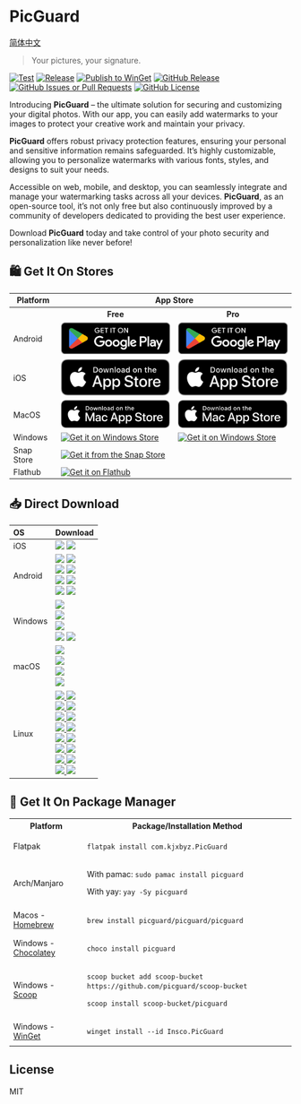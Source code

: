 # PicGuard

[简体中文](./README-zh.md)

> Your pictures, your signature.

[![Test](https://github.com/picguard/picguard/actions/workflows/test.yml/badge.svg)](https://github.com/picguard/picguard/actions/workflows/test.yml)
[![Release](https://github.com/picguard/picguard/actions/workflows/release.yml/badge.svg)](https://github.com/picguard/picguard/actions/workflows/release.yml)
[![Publish to WinGet](https://github.com/picguard/picguard/actions/workflows/winget.yml/badge.svg)](https://github.com/picguard/picguard/actions/workflows/winget.yml)
[![GitHub Release](https://img.shields.io/github/v/release/picguard/picguard)](https://github.com/picguard/picguard/releases/latest)
[![GitHub Issues or Pull Requests](https://img.shields.io/github/issues/picguard/picguard)](https://github.com/picguard/picguard/issues/new)
[![GitHub License](https://img.shields.io/github/license/picguard/picguard)](https://raw.githubusercontent.com/picguard/picguard/main/LICENSE)

Introducing **PicGuard** – the ultimate solution for securing and customizing your digital photos. With our app, you can easily add watermarks to your images to protect your creative work and maintain your privacy.

**PicGuard** offers robust privacy protection features, ensuring your personal and sensitive information remains safeguarded. It’s highly customizable, allowing you to personalize watermarks with various fonts, styles, and designs to suit your needs.

Accessible on web, mobile, and desktop, you can seamlessly integrate and manage your watermarking tasks across all your devices. **PicGuard**, as an open-source tool, it’s not only free but also continuously improved by a community of developers dedicated to providing the best user experience.

Download **PicGuard** today and take control of your photo security and personalization like never before!

## 🛍️ Get It On Stores

<table>
  <tr>
    <th>Platform</th>
    <th colspan="2" style="text-align: center">App Store</th>
  </tr>
  <tr>
    <th style="border-bottom: none;"></th>
    <th style="text-align: center; border-bottom: none">Free</th>
    <th style="text-align: center; border-bottom: none">Pro</th>
  </tr>
  <tr>
    <td>Android</td>
    <td>
      <a href="https://play.google.com/store/apps/details?id=com.kjxbyz.watermarkassistant">
        <img width="220" alt="Get it on Google Play" src="./docs/assets/Download_on_the_Google_Play.png">
      </a>
    </td>
    <td>
      <a href="https://play.google.com/store/apps/details?id=com.kjxbyz.watermarkassistant.pro">
        <img width="220" alt="Get it on Google Play" src="./docs/assets/Download_on_the_Google_Play.png">
      </a>
    </td>
  </tr>
  <tr>
    <td>iOS</td>
    <td>
      <a href="https://apps.apple.com/us/app/id6470935922">
        <img width="220" alt="Get it on App Store" src="./docs/assets/Download_on_the_App_Store.svg">
      </a>
    </td>
    <td>
      <a href="https://apps.apple.com/us/app/id6602890294">
        <img width="220" alt="Get it on App Store" src="./docs/assets/Download_on_the_App_Store.svg">
      </a>
    </td>
  </tr>
  <tr>
    <td>MacOS</td>
    <td>
      <a href="https://apps.apple.com/us/app/id6477482447">
        <img width="220" alt="Get it on Mac App Store" src="./docs/assets/Download_on_the_Mac_App_Store.svg">
      </a>
    </td>
    <td>
      <a href="https://apps.apple.com/us/app/id6602890242">
        <img width="220" alt="Get it on Mac App Store" src="./docs/assets/Download_on_the_Mac_App_Store.svg">
      </a>
    </td>
  </tr>
  <tr>
    <td>Windows</td>
    <td>
      <a href="https://apps.microsoft.com/detail/9NCC0LJBG7TB?mode=full">
       <img width="220" alt="Get it on Windows Store" src="https://get.microsoft.com/images/en-us%20dark.svg"/>
      </a>
    </td>
    <td>
      <a href="https://apps.microsoft.com/detail/9N0ZV9Q5SVCX?mode=full">
       <img width="220" alt="Get it on Windows Store" src="https://get.microsoft.com/images/en-us%20dark.svg"/>
      </a>
    </td>
  </tr>
  <tr>
    <td>Snap Store</td>
    <td colspan="2">
      <a href="https://snapcraft.io/picguard">
        <img width="220" alt="Get it from the Snap Store" src="https://snapcraft.io/static/images/badges/en/snap-store-black.svg" />
      </a>
    </td>
  </tr>
  <tr>
    <td>Flathub</td>
    <td colspan="2">
      <a href="https://flathub.org/apps/details/com.kjxbyz.PicGuard">
        <img width="220" alt="Get it on Flathub" src="https://flathub.org/assets/badges/flathub-badge-en.png">
      </a>
    </td>
  </tr>
</table>

## 📥 Direct Download

<div align=left>
<table>
    <thead align=left>
        <tr>
            <th>OS</th>
            <th>Download</th>
        </tr>
    </thead>
    <tbody align=left>
        <tr>
        <td>iOS</td>
            <td>
              <a href="https://github.com/picguard/picguard/releases/download/v1.0.0+402/PicGuard_1.0.0+402-free.ipa"><img src="https://img.shields.io/badge/IPA-Free-A3D9A5.svg?logo=ios"></a>
              <a href="https://github.com/picguard/picguard/releases/download/v1.0.0+402/PicGuard_1.0.0+402-pro.ipa"><img src="https://img.shields.io/badge/IPA-Pro-6CC2A8.svg?logo=ios"></a>
            </td>
        </tr>
        <tr>
        <td>Android</td>
            <td>
              <a href="https://github.com/picguard/picguard/releases/download/v1.0.0+402/PicGuard_1.0.0+402-free_universal.apk"><img src="https://img.shields.io/badge/APK_(Free)-universal-FF0000.svg?logo=android"></a>
              <a href="https://github.com/picguard/picguard/releases/download/v1.0.0+402/PicGuard_1.0.0+402-pro_universal.apk"><img src="https://img.shields.io/badge/APK_(Pro)-universal-FF0000.svg?logo=android"></a><br>
              <a href="https://github.com/picguard/picguard/releases/download/v1.0.0+402/PicGuard_1.0.0+402-free_arm64-v8a.apk"><img src="https://img.shields.io/badge/APK_(Free)-arm64--v8a-FFA500.svg?logo=android"></a>
              <a href="https://github.com/picguard/picguard/releases/download/v1.0.0+402/PicGuard_1.0.0+402-pro_arm64-v8a.apk"><img src="https://img.shields.io/badge/APK_(Pro)-arm64--v8a-FFA500.svg?logo=android"></a><br>
              <a href="https://github.com/picguard/picguard/releases/download/v1.0.0+402/PicGuard_1.0.0+402-free_armeabi-v7a.apk"><img src="https://img.shields.io/badge/APK_(Free)-armeabi--v7a-00FF00.svg?logo=android"></a>
              <a href="https://github.com/picguard/picguard/releases/download/v1.0.0+402/PicGuard_1.0.0+402-pro_armeabi-v7a.apk"><img src="https://img.shields.io/badge/APK_(Pro)-armeabi--v7a-00FF00.svg?logo=android"></a><br>
              <a href="https://github.com/picguard/picguard/releases/download/v1.0.0+402/PicGuard_1.0.0+402-free_x86_64.apk"><img src="https://img.shields.io/badge/APK_(Free)-x86--64-0000FF.svg?logo=android"></a>
              <a href="https://github.com/picguard/picguard/releases/download/v1.0.0+402/PicGuard_1.0.0+402-pro_x86_64.apk"><img src="https://img.shields.io/badge/APK_(Pro)-x86--64-0000FF.svg?logo=android"></a>
            </td>
        </tr>
        <tr>
            <td>Windows</td>
            <td>
              <a href="https://github.com/picguard/picguard/releases/download/v1.0.0+402/picguard_1.0.0+402_windows_x64.msix"><img src="https://img.shields.io/badge/Msix-x64-FF6F61.svg?logo=windows"></a><br>
              <a href="https://github.com/picguard/picguard/releases/download/v1.0.0+402/picguard_1.0.0+402_windows_x64.exe"><img src="https://img.shields.io/badge/Exe-x64-FF9A8B.svg?logo=windows"></a><br>
              <a href="https://github.com/picguard/picguard/releases/download/v1.0.0+402/picguard_1.0.0+402_windows_x64.zip"><img src="https://img.shields.io/badge/Zip-x64-FFB347.svg?logo=windows"></a><br>
              <a href="https://github.com/picguard/picguard/releases/download/v1.0.0+402/picguard_1.0.0+402_windows_x64_en-US.msi"><img src="https://img.shields.io/badge/Msi_(en--US)-x64-6BFF66.svg?logo=windows"></a>
              <a href="https://github.com/picguard/picguard/releases/download/v1.0.0+402/picguard_1.0.0+402_windows_x64_zh-CN.msi"><img src="https://img.shields.io/badge/Msi_(zh--CN)-x64-66B2FF.svg?logo=windows"></a>
            </td>
        </tr>
        <tr>
            <td>macOS</td>
            <td>
              <a href="https://github.com/picguard/picguard/releases/download/v1.0.0+402/PicGuard_1.0.0+402_macos_universal.dmg"><img src="https://img.shields.io/badge/DMG-Universal-FF5733.svg?logo=apple"></a><br>
              <a href="https://github.com/picguard/picguard/releases/download/v1.0.0+402/PicGuard_1.0.0+402_macos_universal.pkg"><img src="https://img.shields.io/badge/PKG-Universal-FFBD33.svg?logo=apple" /></a><br>
              <a href="https://github.com/picguard/picguard/releases/download/v1.0.0+402/PicGuard_1.0.0+402_macos_universal.tar.gz"><img src="https://img.shields.io/badge/Tarball-Universal-33FF57.svg?logo=apple"></a><br>
              <a href="https://github.com/picguard/picguard/releases/download/v1.0.0+402/PicGuard_1.0.0+402_macos_universal.zip"><img src="https://img.shields.io/badge/Zip-Universal-3357FF.svg?logo=apple"></a>
            </td>
        </tr>
        <tr>
            <td>Linux</td>
            <td>
              <a href="https://github.com/picguard/picguard/releases/download/v1.0.0+402/picguard_1.0.0+402_linux_amd64.AppImage"><img src="https://img.shields.io/badge/AppImage-x64-FF5733.svg?logo=linux"> </a>
              <a href="https://github.com/picguard/picguard/releases/download/v1.0.0+402/picguard_1.0.0+402_linux_aarch64.AppImage"><img src="https://img.shields.io/badge/AppImage-aarch64-FF5733.svg?logo=linux"> </a><br>
              <a href="https://github.com/picguard/picguard/releases/download/v1.0.0+402/picguard_1.0.0+402_linux_amd64.deb"><img src="https://img.shields.io/badge/Deb-x64-FF8D1A.svg?logo=debian"> </a>
              <a href="https://github.com/picguard/picguard/releases/download/v1.0.0+402/picguard_1.0.0+402_linux_aarch64.deb"><img src="https://img.shields.io/badge/Deb-aarch64-FF8D1A.svg?logo=debian"> </a><br>
              <a href="https://github.com/picguard/picguard/releases/download/v1.0.0+402/PicGuard_1.0.0+402_linux_amd64.flatpak"><img src="https://img.shields.io/badge/Flatpak-x64-FFC300.svg?logo=linux"> </a>
              <a href="https://github.com/picguard/picguard/releases/download/v1.0.0+402/PicGuard_1.0.0+402_linux_aarch64.flatpak"><img src="https://img.shields.io/badge/Flatpak-aarch64-FFC300.svg?logo=linux"> </a><br>
              <a href="https://github.com/picguard/picguard/releases/download/v1.0.0+402/PicGuard_1.0.0+402_linux_amd64.pacman"><img src="https://img.shields.io/badge/Pacman-x64-0080FF.svg?logo=archlinux"> </a>
              <a href="https://github.com/picguard/picguard/releases/download/v1.0.0+402/PicGuard_1.0.0+402_linux_aarch64.pacman"><img src="https://img.shields.io/badge/Pacman-aarch64-0080FF.svg?logo=archlinux"> </a><br>
              <a href="https://github.com/picguard/picguard/releases/download/v1.0.0+402/picguard_1.0.0+402_linux_amd64.rpm"><img src="https://img.shields.io/badge/Rpm-x64-FFEB3B.svg?logo=redhat"> </a>
              <a href="https://github.com/picguard/picguard/releases/download/v1.0.0+402/picguard_1.0.0+402_linux_aarch64.rpm"><img src="https://img.shields.io/badge/Rpm-aarch64-FFEB3B.svg?logo=redhat"> </a><br>
              <a href="https://github.com/picguard/picguard/releases/download/v1.0.0+402/picguard_1.0.0+402_linux_amd64.snap"><img src="https://img.shields.io/badge/Snap-x64-D4E157.svg?logo=ubuntu"> </a>
              <a href="https://github.com/picguard/picguard/releases/download/v1.0.0+402/picguard_1.0.0+402_linux_aarch64.snap"><img src="https://img.shields.io/badge/Snap-aarch64-D4E157.svg?logo=ubuntu"> </a><br>
              <a href="https://github.com/picguard/picguard/releases/download/v1.0.0+402/picguard_1.0.0+402_linux_amd64.tar.gz"><img src="https://img.shields.io/badge/Tarball-x64-66BB6A.svg?logo=7zip"> </a>
              <a href="https://github.com/picguard/picguard/releases/download/v1.0.0+402/picguard_1.0.0+402_linux_aarch64.tar.gz"><img src="https://img.shields.io/badge/Tarball-aarch64-66BB6A.svg?logo=7zip"> </a><br>
              <a href="https://github.com/picguard/picguard/releases/download/v1.0.0+402/picguard_1.0.0+402_linux_amd64.zip"><img src="https://img.shields.io/badge/Zip-x64-4FC3F7.svg?logo=7zip"> </a>
              <a href="https://github.com/picguard/picguard/releases/download/v1.0.0+402/picguard_1.0.0+402_linux_aarch64.zip"><img src="https://img.shields.io/badge/Zip-aarch64-4FC3F7.svg?logo=7zip"> </a>
            </td>
        </tr>
    </tbody>
</table>

</div>

## 📜 Get It On Package Manager

<table>
  <tr>
    <th>Platform</th>
    <th>Package/Installation Method</th>
  </tr>
  <tr>
    <td>Flatpak</td>
    <td>
      <p><code>flatpak install com.kjxbyz.PicGuard</code></p>
    </td>
  </tr>
  <tr>
    <td>Arch/Manjaro</td>
    <td>
      <p>With pamac: <code>sudo pamac install picguard</code></p>
      <p>With yay: <code>yay -Sy picguard</code></p>
    </td>
  </tr>
  <tr>
    <td>Macos - <a href="https://brew.sh">Homebrew</a></td>
    <td>
     <p><code>brew install picguard/picguard/picguard</code></p>
    </td>
  </tr>
  <tr>
    <td>Windows - <a href="https://chocolatey.org">Chocolatey</a></td>
    <td>
      <p><code>choco install picguard</code></p>
    </td>
  </tr>
  <tr>
    <td>Windows - <a href="https://scoop.sh">Scoop</a></td>
    <td>
      <p><code>scoop bucket add scoop-bucket https://github.com/picguard/scoop-bucket</code></p>
      <p><code>scoop install scoop-bucket/picguard</code></p>
    </td>
  </tr>
  <tr>
    <td>Windows - <a href="https://github.com/microsoft/winget-cli">WinGet</a></td>
    <td>
      <p><code>winget install --id Insco.PicGuard</code></p>
    </td>
  </tr>
</table>

## License

MIT
